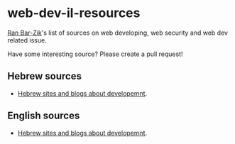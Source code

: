 # web-dev-il-resources
[Ran Bar-Zik](https://internet-israel.com)'s list of sources on web developing, web security and web dev related issue.

Have some interesting source? Please create a pull request!

## Hebrew sources

- [Hebrew sites and blogs about developemnt](docs/Hebrew/blogs.md).

## English sources

- [Hebrew sites and blogs about developemnt](docs/English/blogs.md).